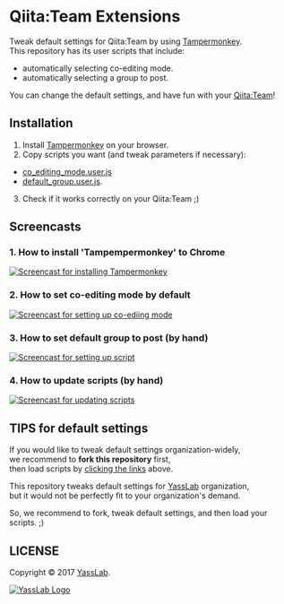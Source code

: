 # Qiita:Team Extensions

Tweak default settings for Qiita:Team by using [Tampermonkey](https://tampermonkey.net/).   
This repository has its user scripts that include:

- automatically selecting co-editing mode.
- automatically selecting a group to post.

You can change the default settings, and have fun with your [Qiita:Team](https://teams.qiita.com/)!

## Installation

1. Install [Tampermonkey](http://tampermonkey.net) on your browser.
2. Copy scripts you want (and tweak parameters if necessary):
  - [co_editing_mode.user.js](https://github.com/yasslab/qiita-team-extension/raw/master/co_editing_mode.user.js)
  - [default_group.user.js](https://github.com/yasslab/qiita-team-extension/raw/master/default_group.user.js).

3. Check if it works correctly on your Qiita:Team ;)

## Screencasts

### 1. How to install 'Tampempermonkey' to Chrome

[![Screencast for installing Tampermonkey](http://g.recordit.co/7G0SlMUKlB.gif)](http://recordit.co/7G0SlMUKlB)

### 2. How to set co-editing mode by default

[![Screencast for setting up co-ediing mode](http://g.recordit.co/O61OOQ0lhC.gif)](http://recordit.co/O61OOQ0lhC)

### 3. How to set default group to post (by hand)

[![Screencast for setting up script](http://g.recordit.co/R6nUxwjLCs.gif)]()

### 4. How to update scripts (by hand)

[![Screencast for updating scripts](http://g.recordit.co/W5pbfXvfNa.gif)](http://recordit.co/W5pbfXvfNa)


## TIPS for default settings

If you would like to tweak default settings organization-widely,   
we recommend to **fork this repository** first,   
then load scripts by [clicking the links](https://github.com/yasslab/qiita-team-extensions#installation) above.

This repository tweaks default settings for [YassLab](https://yasslab.jp/) organization,   
but it would not be perfectly fit to your organization's demand.

So, we recommend to fork, tweak default settings, and then load your scripts. ;)


## LICENSE

Copyright &copy; 2017 [YassLab](https://yasslab.jp/).

[![YassLab Logo](https://yasslab.jp/img/logo_rect_copy.png)](https://yasslab.jp/)
